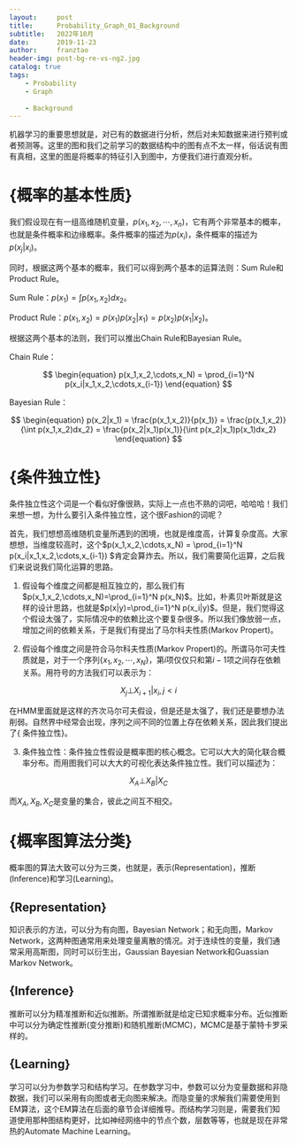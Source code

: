 ```yaml
---
layout:     post
title:      Probability_Graph_01_Background
subtitle:   2022年10月
date:       2019-11-23
author:     franztao
header-img: post-bg-re-vs-ng2.jpg
catalog: true
tags:
    - Probability
    - Graph
    
    - Background
---
```


机器学习的重要思想就是，对已有的数据进行分析，然后对未知数据来进行预判或者预测等。这里的图和我们之前学习的数据结构中的图有点不太一样，俗话说有图有真相，这里的图是将概率的特征引入到图中，方便我们进行直观分析。

#  {概率的基本性质}
我们假设现在有一组高维随机变量，$p(x_1,x_2,\cdots,x_n)$，它有两个非常基本的概率，也就是条件概率和边缘概率。条件概率的描述为$p(x_i)$，条件概率的描述为$p(x_j|x_i)$。

同时，根据这两个基本的概率，我们可以得到两个基本的运算法则：Sum Rule和Product Rule。

Sum Rule：$p(x_1)=\int p(x_1,x_2)dx_2$。

Product Rule：$p(x_1,x_2) = p(x_1)p(x_2|x_1) = p(x_2)p(x_1|x_2)$。

根据这两个基本的法则，我们可以推出Chain Rule和Bayesian Rule。

Chain Rule：

$$
\begin{equation}
   p(x_1,x_2,\cdots,x_N) = \prod_{i=1}^N p(x_i|x_1,x_2,\cdots,x_{i-1}) 
\end{equation}
$$

Bayesian Rule：

$$
\begin{equation}
    p(x_2|x_1) = \frac{p(x_1,x_2)}{p(x_1)} = \frac{p(x_1,x_2)}{\int p(x_1,x_2)dx_2} = \frac{p(x_2|x_1)p(x_1)}{\int p(x_2|x_1)p(x_1)dx_2}
\end{equation}
$$

#  {条件独立性}
条件独立性这个词是一个看似好像很熟，实际上一点也不熟的词吧，哈哈哈！我们来想一想，为什么要引入条件独立性，这个很Fashion的词呢？

首先，我们想想高维随机变量所遇到的困境，也就是维度高，计算复杂度高。大家想想，当维度较高时，这个$p(x_1,x_2,\cdots,x_N) = \prod_{i=1}^N p(x_i|x_1,x_2,\cdots,x_{i-1}) $肯定会算炸去。所以，我们需要简化运算，之后我们来说说我们简化运算的思路。

1. 假设每个维度之间都是相互独立的，那么我们有$p(x_1,x_2,\cdots,x_N)=\prod_{i=1}^N p(x_N)$。比如，朴素贝叶斯就是这样的设计思路，也就是$p(x|y)=\prod_{i=1}^N p(x_i|y)$。但是，我们觉得这个假设太强了，实际情况中的依赖比这个要复杂很多。所以我们像放弱一点，增加之间的依赖关系，于是我们有提出了马尔科夫性质(Markov Propert)。

2. 假设每个维度之间是符合马尔科夫性质(Markov Propert)的。所谓马尔可夫性质就是，对于一个序列$\{ x_1,x_2,\cdots,x_N \}$，第$i$项仅仅只和第$i-1$项之间存在依赖关系。用符号的方法我们可以表示为：

$$
\begin{equation}
    X_j\bot X_{i+1}| x_i, j<i
\end{equation}
$$

在HMM里面就是这样的齐次马尔可夫假设，但是还是太强了，我们还是要想办法削弱。自然界中经常会出现，序列之间不同的位置上存在依赖关系，因此我们提出了{ 条件独立性}。

3. 条件独立性：条件独立性假设是概率图的核心概念。它可以大大的简化联合概率分布。而用图我们可以大大的可视化表达条件独立性。我们可以描述为：

$$
\begin{equation}
    X_A \bot X_B |X_C
\end{equation}
$$

而$X_A,X_B,X_C$是变量的集合，彼此之间互不相交。

#  {概率图算法分类}
概率图的算法大致可以分为三类，也就是，表示(Representation)，推断(Inference)和学习(Learning)。
##    {Representation}
知识表示的方法，可以分为有向图，Bayesian Network；和无向图，Markov Network，这两种图通常用来处理变量离散的情况。对于连续性的变量，我们通常采用高斯图，同时可以衍生出，Gaussian Bayesian Network和Guassian Markov Network。

##    {Inference}
推断可以分为精准推断和近似推断。所谓推断就是给定已知求概率分布。近似推断中可以分为确定性推断(变分推断)和随机推断(MCMC)，MCMC是基于蒙特卡罗采样的。

##    {Learning}
学习可以分为参数学习和结构学习。在参数学习中，参数可以分为变量数据和非隐数据，我们可以采用有向图或者无向图来解决。而隐变量的求解我们需要使用到EM算法，这个EM算法在后面的章节会详细推导。而结构学习则是，需要我们知道使用那种图结构更好，比如神经网络中的节点个数，层数等等，也就是现在非常热的Automate Machine Learning。
